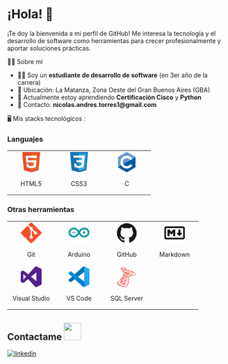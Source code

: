 <h1>¡Hola! 👋</h1>

<p>¡Te doy la bienvenida a mi perfil de GitHub! Me interesa la tecnología y el desarrollo de software como herramientas para crecer profesionalmente y aportar soluciones prácticas.</p>

<p>👨‍💻 Sobre mí</p>

<ul>
  <li>👨‍🔧 Soy un <b>estudiante de desarrollo de software</b> (en 3er año de la carrera)</li>
  <li>📍 Ubicación: La Matanza, Zona Oeste del Gran Buenos Aires (GBA)</li>
  <li>🌱 Actualmente estoy aprendiendo <b>Certificación Cisco</b> y <b>Python</b></li>
  <li>📮 Contacto: <b>nicolas.andres.torres1@gmail.com</b></li>
</ul>
🖥️ Mis stacks tecnológicos :

<div>
  <h3>Languajes</h3>
  <table>
    <tr>
      <td width="96" align="center">
        <a href="https://developer.mozilla.org/en-US/docs/Web/HTML" target="_blank">
          <img src="https://raw.githubusercontent.com/devicons/devicon/master/icons/html5/html5-original.svg" width="48" height="48" alt="HTML5" />
        </a>
        <p>HTML5</p>
      </td>
      <td width="96" align="center">
        <a href="https://developer.mozilla.org/en-US/docs/Web/CSS" target="_blank">
          <img src="https://raw.githubusercontent.com/devicons/devicon/master/icons/css3/css3-original.svg" width="48" height="48" alt="CSS3" />
        </a>
        <p>CSS3</p>
      </td>
      <td width="96" align="center">
        <a href="https://en.wikipedia.org/wiki/C_(programming_language)" target="_blank">
          <img src="https://raw.githubusercontent.com/devicons/devicon/master/icons/c/c-original.svg" width="48" height="48" alt="C" />
        </a>
        <p>C</p>
      </td>
    </tr>
  </table>

<h3>Otras herramientas</h3>
<table>
  <tr>
    <td width="96" align="center">
      <a href="https://git-scm.com/" target="_blank">
        <img src="https://raw.githubusercontent.com/devicons/devicon/master/icons/git/git-original.svg" width="48" height="48" alt="Git" />
      </a>
      <p>Git</p>
    </td>
    <td width="96" align="center">
      <a href="https://www.arduino.cc/" target="_blank">
        <img src="https://raw.githubusercontent.com/devicons/devicon/master/icons/arduino/arduino-original.svg" width="48" height="48" alt="Arduino" />
      </a>
      <p>Arduino</p>
    </td>
    <td width="96" align="center">
      <a href="https://github.com/" target="_blank">
        <img src="https://raw.githubusercontent.com/devicons/devicon/master/icons/github/github-original.svg" width="48" height="48" alt="GitHub" />
      </a>
      <p>GitHub</p>
    </td>
    <td width="96" align="center">
      <a href="https://www.markdownguide.org/" target="_blank">
        <img src="https://raw.githubusercontent.com/devicons/devicon/master/icons/markdown/markdown-original.svg" width="48" height="48" alt="Markdown" />
      </a>
      <p>Markdown</p>
    </td>
  </tr>
  <tr>
    <td width="96" align="center">
      <a href="https://visualstudio.microsoft.com/" target="_blank">
        <img src="https://raw.githubusercontent.com/devicons/devicon/master/icons/visualstudio/visualstudio-plain.svg" width="48" height="48" alt="Visual Studio" />
      </a>
      <p>Visual Studio</p>
    </td>
    <td width="96" align="center">
      <a href="https://code.visualstudio.com/" target="_blank">
        <img src="https://raw.githubusercontent.com/devicons/devicon/master/icons/vscode/vscode-original.svg" width="48" height="48" alt="VS Code" />
      </a>
      <p>VS Code</p>
    </td>
    <td width="96" align="center">
      <a href="https://www.microsoft.com/en-us/sql-server" target="_blank">
        <img src="https://raw.githubusercontent.com/devicons/devicon/master/icons/microsoftsqlserver/microsoftsqlserver-plain.svg" width="48" height="48" alt="SQL Server" />
      </a>
      <p>SQL Server</p>
    </td>
  </tr>
</table>

## Contactame <img src="https://github.com/sourabmaity/sourabmaity/blob/main/assets/logo/socials.png" width=40 height=40 /> 

[<img src='https://github.com/sourabmaity/sourabmaity/blob/main/assets/logo/iconfinder_social_media_isometric_14-linkedin_3529657.png' alt='linkedin' height='40'>](https://www.linkedin.com/in/nicoo-torres/)&nbsp;
